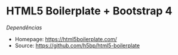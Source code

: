 # HTML5 Boilerplate + Bootstrap 4

*Dependências*
- Homepage: https://html5boilerplate.com/
- Source: https://github.com/h5bp/html5-boilerplate
